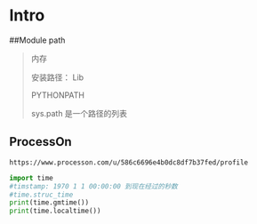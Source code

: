 # Intro
##Module path

>内存
>
>安装路径： Lib
>
>PYTHONPATH
>
>sys.path   是一个路径的列表
## ProcessOn

```
https://www.processon.com/u/586c6696e4b0dc8df7b37fed/profile
```

```python
import time
#timstamp: 1970 1 1 00:00:00 到现在经过的秒数
#time.struc_time
print(time.gmtime())
print(time.localtime())

```